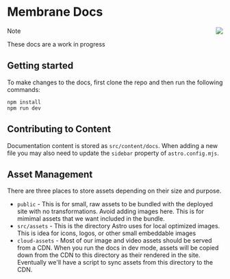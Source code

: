 # Membrane Docs

[<img src="https://astro.badg.es/v2/built-with-starlight/tiny.svg" align="right" />](https://starlight.astro.build)

> [!NOTE]  
> These docs are a work in progress

## Getting started

To make changes to the docs, first clone the repo and then run the following commands:

```
npm install
npm run dev
```

## Contributing to Content

Documentation content is stored as `src/content/docs`. When adding a new file you may also need to update the `sidebar` property of `astro.config.mjs`.

## Asset Management

There are three places to store assets depending on their size and purpose.

- `public` - This is for small, raw assets to be bundled with the deployed site with no transformations. Avoid adding images here. This is for mimimal assets that we want included in the bundle.
- `src/assets` - This is the directory Astro uses for local optimized images. This is idea for icons, logos, or other small embeddable images
- `cloud-assets` - Most of our image and video assets should be served from a CDN. When you run the docs in dev mode, assets will be copied down from the CDN to this directory as their rendered in the site. Eventually we'll have a script to sync assets from this directory to the CDN.
